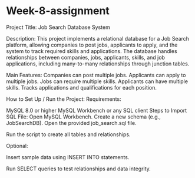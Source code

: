 # Week-8-assignment
Project Title:
Job Search Database System

Description:
This project implements a relational database for a Job Search platform, allowing companies to post jobs, applicants to apply, and the system to track required skills and applications. The database handles relationships between companies, jobs, applicants, skills, and job applications, including many-to-many relationships through junction tables.

Main Features:
Companies can post multiple jobs.
Applicants can apply to multiple jobs.
Jobs can require multiple skills.
Applicants can have multiple skills.
Tracks applications and qualifications for each position.

How to Set Up / Run the Project:
Requirements:

MySQL 8.0 or higher
MySQL Workbench or any SQL client
Steps to Import SQL File:
Open MySQL Workbench.
Create a new schema (e.g., JobSearchDB).
Open the provided job_search.sql file.

Run the script to create all tables and relationships.

Optional:

Insert sample data using INSERT INTO statements.

Run SELECT queries to test relationships and data integrity.

